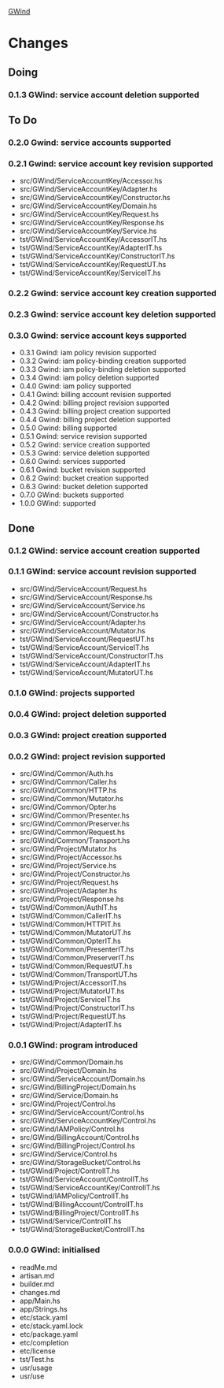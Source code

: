 [GWind](readMe.md)



# Changes


## Doing

### 0.1.3 GWind: service account deletion supported


## To Do

### 0.2.0 Gwind: service accounts supported

### 0.2.1 Gwind: service account key revision supported
* src/GWind/ServiceAccountKey/Accessor.hs
* src/GWind/ServiceAccountKey/Adapter.hs
* src/GWind/ServiceAccountKey/Constructor.hs
* src/GWind/ServiceAccountKey/Domain.hs
* src/GWind/ServiceAccountKey/Request.hs
* src/GWind/ServiceAccountKey/Response.hs
* src/GWind/ServiceAccountKey/Service.hs
* tst/GWind/ServiceAccountKey/AccessorIT.hs
* tst/GWind/ServiceAccountKey/AdapterIT.hs
* tst/GWind/ServiceAccountKey/ConstructorIT.hs
* tst/GWind/ServiceAccountKey/RequestUT.hs
* tst/GWind/ServiceAccountKey/ServiceIT.hs

### 0.2.2 Gwind: service account key creation supported

### 0.2.3 Gwind: service account key deletion supported

### 0.3.0 Gwind: service account keys supported

* 0.3.1 Gwind: iam policy revision supported
* 0.3.2 Gwind: iam policy-binding creation supported
* 0.3.3 Gwind: iam policy-binding deletion supported
* 0.3.4 Gwind: iam policy deletion supported
* 0.4.0 Gwind: iam policy supported
* 0.4.1 Gwind: billing account revision supported
* 0.4.2 Gwind: billing project revision supported
* 0.4.3 Gwind: billing project creation supported
* 0.4.4 Gwind: billing project deletion supported
* 0.5.0 Gwind: billing supported
* 0.5.1 Gwind: service revision supported
* 0.5.2 Gwind: service creation supported
* 0.5.3 Gwind: service deletion supported
* 0.6.0 Gwind: services supported
* 0.6.1 Gwind: bucket revision supported
* 0.6.2 Gwind: bucket creation supported
* 0.6.3 Gwind: bucket deletion supported
* 0.7.0 GWind: buckets supported
* 1.0.0 GWind: supported


## Done

### 0.1.2 GWind: service account creation supported

### 0.1.1 GWind: service account revision supported
* src/GWind/ServiceAccount/Request.hs
* src/GWind/ServiceAccount/Response.hs
* src/GWind/ServiceAccount/Service.hs
* src/GWind/ServiceAccount/Constructor.hs
* src/GWind/ServiceAccount/Adapter.hs
* src/GWind/ServiceAccount/Mutator.hs
* tst/GWind/ServiceAccount/RequestUT.hs
* tst/GWind/ServiceAccount/ServiceIT.hs
* tst/GWind/ServiceAccount/ConstructorIT.hs
* tst/GWind/ServiceAccount/AdapterIT.hs
* tst/GWind/ServiceAccount/MutatorUT.hs

### 0.1.0 GWind: projects supported

### 0.0.4 GWind: project deletion supported

### 0.0.3 GWind: project creation supported

### 0.0.2 GWind: project revision supported
* src/GWind/Common/Auth.hs
* src/GWind/Common/Caller.hs
* src/GWind/Common/HTTP.hs
* src/GWind/Common/Mutator.hs
* src/GWind/Common/Opter.hs
* src/GWind/Common/Presenter.hs
* src/GWind/Common/Preserver.hs
* src/GWind/Common/Request.hs
* src/GWind/Common/Transport.hs
* src/GWind/Project/Mutator.hs
* src/GWind/Project/Accessor.hs
* src/GWind/Project/Service.hs
* src/GWind/Project/Constructor.hs
* src/GWind/Project/Request.hs
* src/GWind/Project/Adapter.hs
* src/GWind/Project/Response.hs
* tst/GWind/Common/AuthIT.hs
* tst/GWind/Common/CallerIT.hs
* tst/GWind/Common/HTTPIT.hs
* tst/GWind/Common/MutatorUT.hs
* tst/GWind/Common/OpterIT.hs
* tst/GWind/Common/PresenterIT.hs
* tst/GWind/Common/PreserverIT.hs
* tst/GWind/Common/RequestUT.hs
* tst/GWind/Common/TransportUT.hs
* tst/GWind/Project/AccessorIT.hs
* tst/GWind/Project/MutatorUT.hs
* tst/GWind/Project/ServiceIT.hs
* tst/GWind/Project/ConstructorIT.hs
* tst/GWind/Project/RequestUT.hs
* tst/GWind/Project/AdapterIT.hs

### 0.0.1 GWind: program introduced
* src/GWind/Common/Domain.hs
* src/GWind/Project/Domain.hs
* src/GWind/ServiceAccount/Domain.hs
* src/GWind/BillingProject/Domain.hs
* src/GWind/Service/Domain.hs
* src/GWind/Project/Control.hs
* src/GWind/ServiceAccount/Control.hs
* src/GWind/ServiceAccountKey/Control.hs
* src/GWind/IAMPolicy/Control.hs
* src/GWind/BillingAccount/Control.hs
* src/GWind/BillingProject/Control.hs
* src/GWind/Service/Control.hs
* src/GWind/StorageBucket/Control.hs
* tst/GWind/Project/ControlIT.hs
* tst/GWind/ServiceAccount/ControlIT.hs
* tst/GWind/ServiceAccountKey/ControlIT.hs
* tst/GWind/IAMPolicy/ControlIT.hs
* tst/GWind/BillingAccount/ControlIT.hs
* tst/GWind/BillingProject/ControlIT.hs
* tst/GWind/Service/ControlIT.hs
* tst/GWind/StorageBucket/ControlIT.hs

### 0.0.0 GWind: initialised
* readMe.md
* artisan.md
* builder.md
* changes.md
* app/Main.hs
* app/Strings.hs
* etc/stack.yaml
* etc/stack.yaml.lock
* etc/package.yaml
* etc/completion
* etc/license
* tst/Test.hs
* usr/usage
* usr/use
